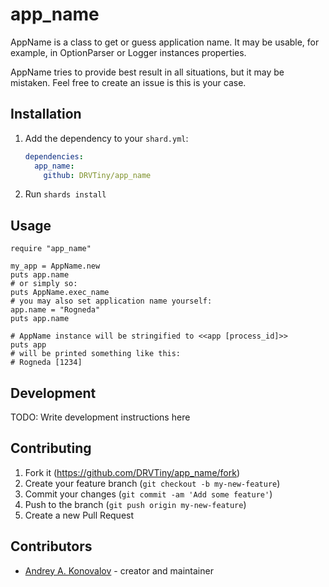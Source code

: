 # app_name

AppName is a class to get or guess application name.
It may be usable, for example, in OptionParser or Logger instances
properties.

AppName tries to provide best result in all situations, but it may be
mistaken. Feel free to create an issue is this is your case.

## Installation

1. Add the dependency to your `shard.yml`:

   ```yaml
   dependencies:
     app_name:
       github: DRVTiny/app_name
   ```

2. Run `shards install`

## Usage

```crystal
require "app_name"

my_app = AppName.new
puts app.name
# or simply so:
puts AppName.exec_name
# you may also set application name yourself:
app.name = "Rogneda"
puts app.name

# AppName instance will be stringified to <<app [process_id]>>
puts app
# will be printed something like this: 
# Rogneda [1234]

```

## Development

TODO: Write development instructions here

## Contributing

1. Fork it (<https://github.com/DRVTiny/app_name/fork>)
2. Create your feature branch (`git checkout -b my-new-feature`)
3. Commit your changes (`git commit -am 'Add some feature'`)
4. Push to the branch (`git push origin my-new-feature`)
5. Create a new Pull Request

## Contributors

- [Andrey A. Konovalov](https://github.com/your-github-user) - creator and maintainer
